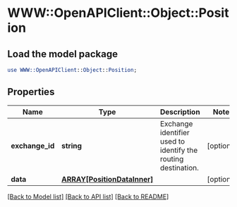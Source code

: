 # WWW::OpenAPIClient::Object::Position

## Load the model package
```perl
use WWW::OpenAPIClient::Object::Position;
```

## Properties
Name | Type | Description | Notes
------------ | ------------- | ------------- | -------------
**exchange_id** | **string** | Exchange identifier used to identify the routing destination. | [optional] 
**data** | [**ARRAY[PositionDataInner]**](PositionDataInner.md) |  | [optional] 

[[Back to Model list]](../README.md#documentation-for-models) [[Back to API list]](../README.md#documentation-for-api-endpoints) [[Back to README]](../README.md)


